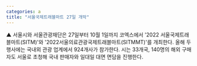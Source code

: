 ```yaml
---
categories: a
title: "서울국제트래블마트 27일 개막"
---
```

▲ 서울시와 서울관광재단은 27일부터 10월 1일까지 코엑스에서 &#39;2022 서울국제트래블마트(SITM)&#39;와 &#39;2022서울의료관광국제트래블마트(SITMMT)&#39;를 개최한다. 올해 두 행사에는 국내외 관광 업계에서 924개사가 참가한다. 시는 33개국, 140명의 해외 구매자도 서울로 초청해 국내 판매자와 일대일 대면 면담을 진행한다.